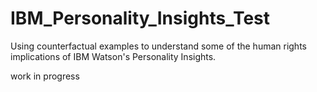 # IBM_Personality_Insights_Test
Using counterfactual examples to understand some of the human rights implications of IBM Watson's Personality Insights. 

work in progress
